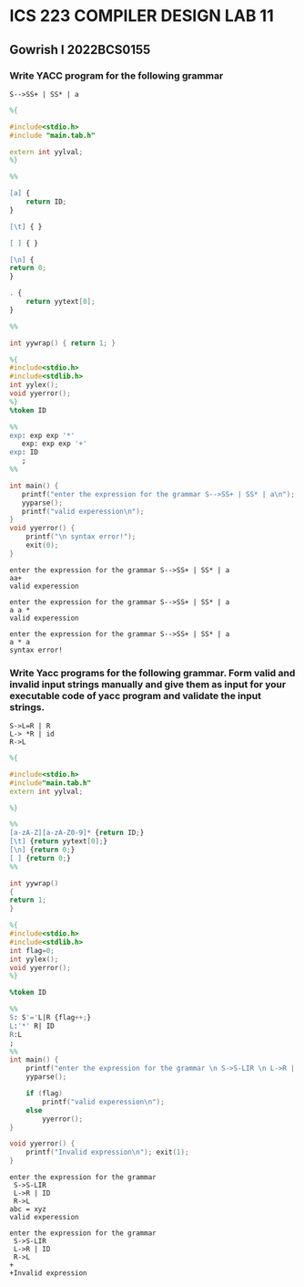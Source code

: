 # ICS 223 COMPILER DESIGN LAB 11

## Gowrish I 2022BCS0155

### Write YACC program for the following grammar  

```
S-->SS+ | SS* | a
```

```lex
%{

#include<stdio.h>
#include "main.tab.h"

extern int yylval;
%}

%%

[a] {
    return ID;
}

[\t] { }

[ ] { }

[\n] {
return 0;
}

. {
    return yytext[0];
}

%%

int yywrap() { return 1; }
```

```yacc
%{
#include<stdio.h>
#include<stdlib.h>
int yylex();
void yyerror();
%}
%token ID

%%
exp: exp exp '*'
   exp: exp exp '+'
exp: ID
   ;
%%

int main() {
   printf("enter the expression for the grammar S-->SS+ | SS* | a\n");
   yyparse();
   printf("valid experession\n");
}
void yyerror() {
    printf("\n syntax error!");
    exit(0);
}
```

```console
enter the expression for the grammar S-->SS+ | SS* | a
aa+
valid experession

enter the expression for the grammar S-->SS+ | SS* | a
a a *
valid experession

enter the expression for the grammar S-->SS+ | SS* | a
a * a
syntax error!
```

### Write Yacc programs for the following grammar. Form valid and invalid input strings manually and give them as input for your executable code of yacc program and validate the input strings.

```console
S->L=R | R
L-> *R | id
R->L
```

```lex
%{

#include<stdio.h>
#include"main.tab.h"
extern int yylval;

%}

%%
[a-zA-Z][a-zA-Z0-9]* {return ID;}
[\t] {return yytext[0];}
[\n] {return 0;}
[ ] {return 0;}
%%

int yywrap()
{ 
return 1;
}
```

```yacc
%{
#include<stdio.h>
#include<stdlib.h>
int flag=0;
int yylex();
void yyerror();
%}

%token ID

%%
S: S'='L|R {flag++;}
L:'*' R| ID
R:L
;
%%
int main() {
    printf("enter the expression for the grammar \n S->S-LIR \n L->R | ID \n R->L\n");
    yyparse();

    if (flag) 
        printf("valid experession\n");
    else 
        yyerror();
}

void yyerror() { 
    printf("Invalid expression\n"); exit(1);
}
```

```console
enter the expression for the grammar
 S->S-LIR
 L->R | ID
 R->L
abc = xyz
valid experession

enter the expression for the grammar
 S->S-LIR
 L->R | ID
 R->L
+
+Invalid expression
```
